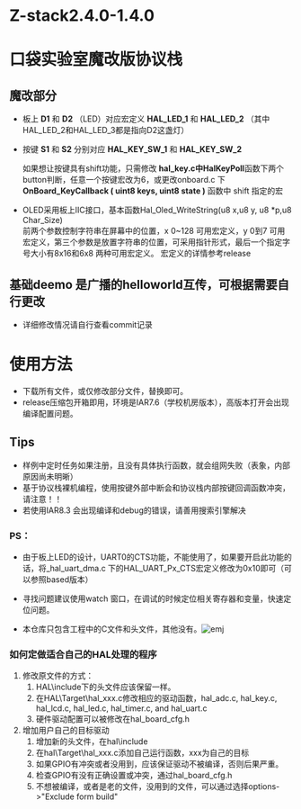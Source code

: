 # Z-stack2.4.0-1.4.0
# 口袋实验室魔改版协议栈

## 魔改部分
- 板上 **D1** 和 **D2** （LED）对应宏定义 **HAL_LED_1** 和 **HAL_LED_2** （其中HAL_LED_2和HAL_LED_3都是指向D2这盏灯）

- 按键 **S1** 和 **S2** 分别对应 **HAL_KEY_SW_1** 和 **HAL_KEY_SW_2**

    如果想让按键具有shift功能，只需修改 **hal_key.c中HalKeyPoll**函数下两个button判断，任意一个按键宏改为6，或更改onboard.c 下 **OnBoard_KeyCallback ( uint8 keys, uint8 state )** 函数中 shift 指定的宏

- OLED采用板上IIC接口，基本函数Hal_Oled_WriteString(u8 x,u8 y, u8 *p,u8 Char_Size)  
  前两个参数控制字符串在屏幕中的位置，x 0~128 可用宏定义，y 0到7 可用宏定义，第三个参数是放置字符串的位置，可采用指针形式，最后一个指定字号大小有8x16和6x8 两种可用宏定义。
    宏定义的详情参考release

## 基础deemo 是广播的helloworld互传，可根据需要自行更改

- 详细修改情况请自行查看commit记录
 
# 使用方法

- 下载所有文件，或仅修改部分文件，替换即可。
- release压缩包开箱即用，环境是IAR7.6（学校机房版本），高版本打开会出现编译配置问题。


## Tips
- 样例中定时任务如果注册，且没有具体执行函数，就会组网失败（表象，内部原因尚未明晰）
- 基于协议栈裸机编程，使用按键外部中断会和协议栈内部按键回调函数冲突，请注意！！
- 若使用IAR8.3 会出现编译和debug的错误，请善用搜索引擎解决

### PS：
- 由于板上LED的设计，UART0的CTS功能，不能使用了，如果要开启此功能的话，将_hal_uart_dma.c 下的HAL_UART_Px_CTS宏定义修改为0x10即可（可以参照based版本）

- 寻找问题建议使用watch 窗口，在调试的时候定位相关寄存器和变量，快速定位问题。

- 本仓库只包含工程中的C文件和头文件，其他没有。![emj](https://i0.hdslb.com/bfs/vip/86ccf6d0b5480169bf80f3582fae09d7ed455c06.png@50w_50h.webp)


### 如何定做适合自己的HAL处理的程序
1. 修改原文件的方式：
    1. HAL\include下的头文件应该保留一样。
    2. 在HAL\Target\hal_xxx.c修改相应的驱动函数，hal_adc.c, hal_key.c, hal_lcd.c, hal_led.c, hal_timer.c, and hal_uart.c
    3. 硬件驱动配置可以被修改在hal_board_cfg.h
2. 增加用户自己的目标驱动
    1. 增加新的头文件，在hal\include 
    2. 在hal\Target\hal_xxx.c添加自己运行函数，xxx为自己的目标
    3. 如果GPIO有冲突或者没用到，应该保证驱动不被编译，否则后果严重。
    4. 检查GPIO有没有正确设置或冲突，通过hal_board_cfg.h
    5. 不想被编译，或者是老的文件，没用到的文件，可以通过选择options->"Exclude form build"

